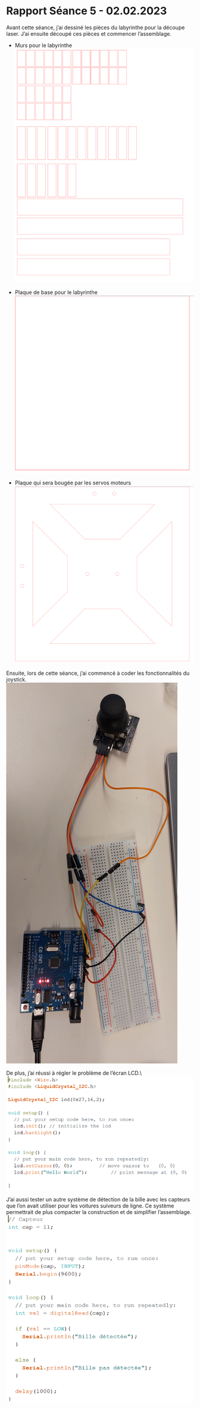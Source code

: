 # Rapport Séance 5 - 02.02.2023

Avant cette séance, j’ai dessiné les pièces du labyrinthe pour la découpe laser. 
J’ai ensuite découpé ces pièces et commencer l’assemblage.
- Murs pour le labyrinthe\
![Murs pour le labyrinthe](/Documentation/Pictures/Seance_5/Labyrinth_Wall.PNG)

- Plaque de base pour le labyrinthe\
![Plaque de base du labyrithne](/Documentation/Pictures/Seance_5/Labyrinth_Plate.PNG)

- Plaque qui sera bougée par les servos moteurs\
![Plaque de base](/Documentation/Pictures/Seance_5/Main_Plate.PNG)

Ensuite, lors de cette séance, j’ai commencé à coder les fonctionnalités du joystick.
![Image du montage](/Documentation/Pictures/Seance_5/Montage_joystick.jpg)

De plus, j’ai réussi à régler le problème de l’écran LCD.\ 
![Code écran LCD](/Documentation/Pictures/Seance_5/Code_LCD_Test.PNG)

J’ai aussi tester un autre système de détection de la bille avec les capteurs que l’on avait utiliser pour les voitures suiveurs de ligne. Ce système permettrait de plus compacter la construction et de simplifier l’assemblage.\
![Code système de détection](/Documentation/Pictures/Seance_5/Code_Detection_Test.PNG)



